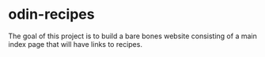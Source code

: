 # odin-recipes
The goal of this project is to build a bare bones website consisting of a main index page that will have links to recipes. 
